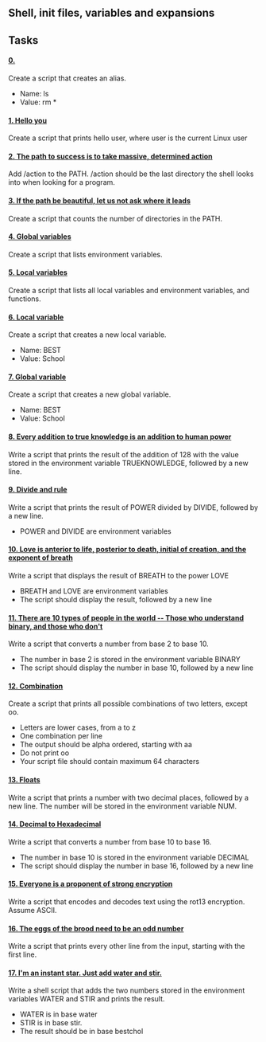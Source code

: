## Shell, init files, variables and expansions
## Tasks
#### [0. <o>](0-alias)
Create a script that creates an alias.
- Name: ls
- Value: rm *
#### [1. Hello you](1-hello_you)
Create a script that prints hello user, where user is the current Linux user
#### [2. The path to success is to take massive, determined action](2-path)
Add /action to the PATH. /action should be the last directory the shell looks into when looking for a program.
#### [3. If the path be beautiful, let us not ask where it leads](3-paths)
Create a script that counts the number of directories in the PATH.
#### [4. Global variables](4-global_variables)
Create a script that lists environment variables.
#### [5. Local variables](5-local_variables)
Create a script that lists all local variables and environment variables, and functions.
#### [6. Local variable](6-create_local_variable)
Create a script that creates a new local variable.
- Name: BEST
- Value: School
#### [7. Global variable](7-create_global_variable)
Create a script that creates a new global variable.
- Name: BEST
- Value: School
#### [8. Every addition to true knowledge is an addition to human power](8-true_knowledge)
Write a script that prints the result of the addition of 128 with the value stored in the environment variable TRUEKNOWLEDGE, followed by a new line.
#### [9. Divide and rule](9-divide_and_rule)
Write a script that prints the result of POWER divided by DIVIDE, followed by a new line.
- POWER and DIVIDE are environment variables
#### [10. Love is anterior to life, posterior to death, initial of creation, and the exponent of breath](10-love_exponent_breath)
Write a script that displays the result of BREATH to the power LOVE
- BREATH and LOVE are environment variables
- The script should display the result, followed by a new line
#### [11. There are 10 types of people in the world -- Those who understand binary, and those who don't](11-binary_to_decimal)
Write a script that converts a number from base 2 to base 10.
- The number in base 2 is stored in the environment variable BINARY
- The script should display the number in base 10, followed by a new line
#### [12. Combination](12-combinations)
Create a script that prints all possible combinations of two letters, except oo.
- Letters are lower cases, from a to z
- One combination per line
- The output should be alpha ordered, starting with aa
- Do not print oo
- Your script file should contain maximum 64 characters
#### [13. Floats](13-print_float)
Write a script that prints a number with two decimal places, followed by a new line.
The number will be stored in the environment variable NUM.
#### [14. Decimal to Hexadecimal](100-decimal_to_hexadecimal)
Write a script that converts a number from base 10 to base 16.
- The number in base 10 is stored in the environment variable DECIMAL
- The script should display the number in base 16, followed by a new line
#### [15. Everyone is a proponent of strong encryption](101-rot13)
Write a script that encodes and decodes text using the rot13 encryption. Assume ASCII.
#### [16. The eggs of the brood need to be an odd number](102-odd)
Write a script that prints every other line from the input, starting with the first line.
#### [17. I'm an instant star. Just add water and stir.](103-water_and_stir)
Write a shell script that adds the two numbers stored in the environment variables WATER and STIR and prints the result.
- WATER is in base water
- STIR is in base stir.
- The result should be in base bestchol 
